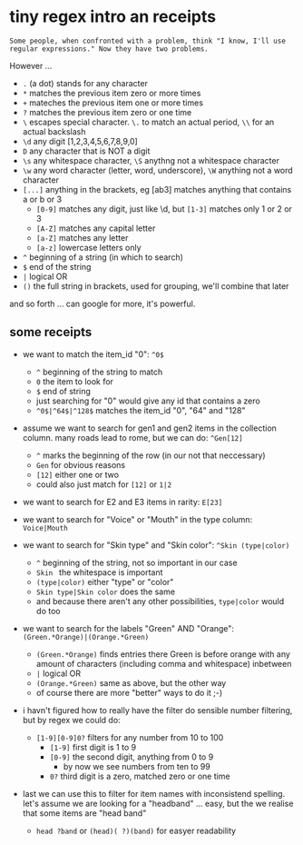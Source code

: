 # tiny regex intro an receipts

`Some people, when confronted with a problem, think "I know, I'll use regular expressions." Now they have two problems.`

However ...
- `.` (a dot) stands for any character
- `*` matches the previous item zero or more times
- `+` mateches the previous item one or more times
- `?` matches the previous item zero or one time
- `\` escapes special character. `\.` to match an actual period, `\\` for an actual backslash
- `\d` any digit [1,2,3,4,5,6,7,8,9,0]
- `D` any character that is NOT a digit
- `\s` any whitespace character, `\S` anythng not a whitespace character
- `\w` any word character (letter, word, underscore), `\W` anything not a word character
- `[...]` anything in the brackets, eg [ab3] matches anything that contains   a or b or 3
    - `[0-9]` matches any digit, just like \d, but `[1-3]` matches only 1 or 2 or 3
    - `[A-Z]` matches any capital letter
    - `[a-Z]` matches any letter
    - `[a-z]` lowercase letters only
- `^` beginning of a string (in which to search)
- `$` end of the string
- `|`  logical OR
- `()` the full string in brackets, used for grouping, we'll combine that later

and so forth ... can google for more, it's powerful.


## some receipts

- we want to match the item_id "0": `^0$`
   - `^` beginning of the string to match
   - `0` the item to look for
   - `$` end of string
   - just searching for "0" would give any id that contains a zero
   - `^0$|^64$|^128$` matches the item_id "0", "64" and "128"

- assume we want to search for gen1 and gen2 items in the collection column.
many roads lead to rome, but we can do: `^Gen[12]`
   - `^` marks the beginning of the row (in our not that neccessary)
   - `Gen` for obvious reasons
   - `[12]` either one or two
   - could also just match for `[12]` or `1|2`

- we want to search for E2 and E3 items in rarity: `E[23]`

- we want to search for "Voice" or "Mouth" in the type column: `Voice|Mouth`

- we want to search for "Skin type" and "Skin color": `^Skin (type|color)`
   - `^` beginning of the string, not so important in our case
   - `Skin ` the whitespace is important
   - `(type|color)` either "type" or "color"
   - `Skin type|Skin color` does the same
   - and because there aren't any other possibilities, `type|color` would do too

- we want to search for the labels "Green" AND "Orange": `(Green.*Orange)|(Orange.*Green)`
   - `(Green.*Orange)` finds entries there Green is before orange with any amount of characters (including comma and whitespace) inbetween
   - `|` logical OR
   - `(Orange.*Green)` same as above, but the other way
   - of course there are more "better" ways to do it ;-)


- i havn't figured how to really have the filter do sensible number filtering, but by regex we could do:
   - `[1-9][0-9]0?` filters for any number from 10 to 100
      - `[1-9]` first digit is 1 to 9
      - `[0-9]` the second digit, anything from 0 to 9
         - by now we see numbers from ten to 99
      - `0?` third digit is a zero, matched zero or one time


- last we can use this to filter for item names with inconsistend spelling.
let's assume we are looking for a "headband" ... easy, but the we realise that some items are "head band"
   - `head ?band` or `(head)( ?)(band)` for easyer readability
